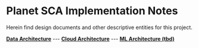 # Planet SCA Implementation Notes

Herein find design documents and other descriptive entities for this project.

[**Data Architecture**](./data-architecture.md) --- [**Cloud Architecture**](./cloud-architecture.md) --- [**ML Architecture (tbd)**](./ml-architecture.md)
